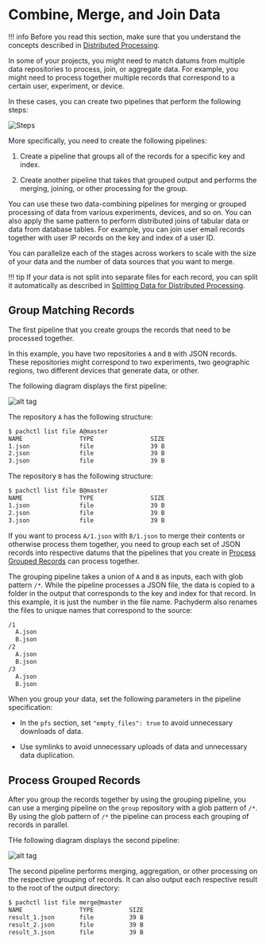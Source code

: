 # Combine, Merge, and Join Data

!!! info
    Before you read this section, make sure that you understand the concepts
    described in [Distributed Processing](distributed_computing.md).

In some of your projects, you might need to match datums from
multiple data repositories to process, join, or aggregate data. For
example, you might need to process together multiple records that
correspond to a certain user, experiment, or device.

In these cases, you can create two pipelines that perform the following
steps:

![Steps](../assets/images/d_steps_combine_pipelines.svg)

More specifically, you need to create the following pipelines:

1. Create a pipeline that groups all of the records for a specific
key and index.

2. Create another pipeline that takes that grouped output and performs
the merging, joining, or other processing for the group.

You can use these two data-combining pipelines for
merging or grouped processing of data from various experiments,
devices, and so on. You can also apply the same pattern to
perform distributed joins of tabular data or data from database
tables. For example, you can join user email records together
with user IP records on the key and index of a user ID.

You can parallelize each of the stages across workers to
scale with the size of your data and the number of data
sources that you want to merge.

!!! tip
    If your data is not split into separate files for
    each record, you can split it automatically as described in
    [Splitting Data for Distributed Processing](splitting-data/splitting.md).

## Group Matching Records

The first pipeline that you create groups the records that
need to be processed together.

In this example, you have two repositories `A` and `B`
with JSON records.
These repositories might correspond to two experiments, two geographic
regions, two different devices that generate data, or other.

The following diagram displays the first pipeline:

![alt tag](../assets/images/d_join1.svg)

The repository `A` has the following structure:

```bash
$ pachctl list file A@master
NAME                TYPE                SIZE
1.json              file                39 B
2.json              file                39 B
3.json              file                39 B
```

The repository `B` has the following structure:

```bash
$ pachctl list file B@master
NAME                TYPE                SIZE
1.json              file                39 B
2.json              file                39 B
3.json              file                39 B
```

If you want to process `A/1.json` with `B/1.json` to merge
their contents or otherwise process them together, you need to
group each set of JSON records into respective datums that
the pipelines that you create in
[Process Grouped Records](#process-grouped-records)
can process together.

The grouping pipeline takes a union of `A` and `B` as inputs,
each with glob pattern `/*`. While the pipeline processes a JSON file,
the data is copied to a folder in the output that corresponds to the
key and index for that record. In this example, it is just the
number in the file name. Pachyderm also renames the files to
unique names that correspond to the source:

```bash
/1
  A.json
  B.json
/2
  A.json
  B.json
/3
  A.json
  B.json
```

When you group your data, set the following parameters in the pipeline
specification:

- In the `pfs` section, set `"empty_files": true` to avoid
unnecessary downloads of data.

- Use symlinks to avoid unnecessary uploads of data and unnecessary data
duplication.

## Process Grouped Records

After you group the records together by using the grouping pipeline, you
can use a merging pipeline on the `group` repository with a glob
pattern of `/*`. By using the glob pattern of `/*`
the pipeline can process each grouping of records in parallel.

THe following diagram displays the second pipeline:

![alt tag](../assets/images/d_join2.svg)

The second pipeline performs merging, aggregation, or other
processing on the respective grouping of records. It can also
output each respective result to the root of the output directory:

```bash
$ pachctl list file merge@master
NAME                TYPE          SIZE
result_1.json       file          39 B
result_2.json       file          39 B
result_3.json       file          39 B
```

